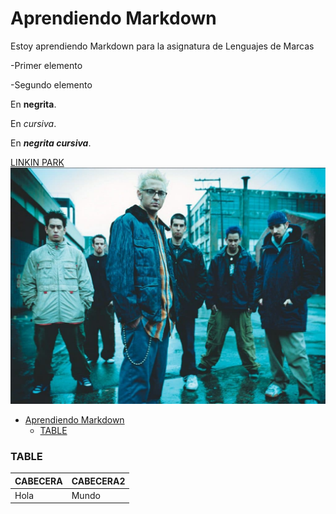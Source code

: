 # Aprendiendo Markdown

Estoy aprendiendo Markdown para la asignatura de Lenguajes de Marcas

-Primer elemento

-Segundo elemento

En **negrita**.

En *cursiva*.

En ***negrita cursiva***.

[LINKIN PARK](http://www.linkinpark.com)
![foto guay](linkinpark.jpg)

- [Aprendiendo Markdown](#aprendiendo-markdown)
    - [TABLE](#table)
  
### TABLE

| CABECERA | CABECERA2 |
|----------|-----------|
|Hola      | Mundo     |


